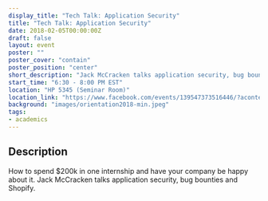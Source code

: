 ```yaml
---
display_title: "Tech Talk: Application Security"
title: "Tech Talk: Application Security"
date: 2018-02-05T00:00:00Z
draft: false
layout: event
poster: ""
poster_cover: "contain"
poster_position: "center"
short_description: "Jack McCracken talks application security, bug bounties and Shopify."
start_time: "6:30 - 8:00 PM EST"
location: "HP 5345 (Seminar Room)"
location_link: "https://www.facebook.com/events/139547373516446/?acontext=%7B%22event_action_history%22%3A[%7B%22surface%22%3A%22page%22%7D]%7D"
background: "images/orientation2018-min.jpeg"
tags:
- academics
---
```


## Description

How to spend $200k in one internship and have your company be happy about it.
Jack McCracken talks application security, bug bounties and Shopify.
